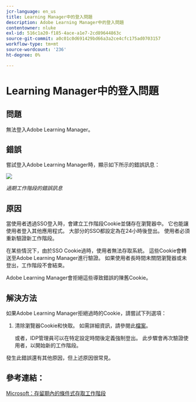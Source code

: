 ```yaml
---
jcr-language: en_us
title: Learning Manager中的登入問題
description: Adobe Learning Manager中的登入問題
contentowner: nluke
exl-id: 516c1a20-f185-4ace-a1e7-2cd89644863c
source-git-commit: a0c01c0d691429bd66a3a2ce4cfc175ad0703157
workflow-type: tm+mt
source-wordcount: '236'
ht-degree: 0%

---
```


# Learning Manager中的登入問題

## 問題

無法登入Adobe Learning Manager。

## 錯誤

嘗試登入Adobe Learning Manager時，顯示如下所示的錯誤訊息：

![](assets/cp-error.png)

*過期工作階段的錯誤訊息*

## 原因

當使用者透過SSO登入時，會建立工作階段Cookie並儲存在瀏覽器中。 它也能讓使用者登入其他應用程式。 大部分的SSO都設定為在24小時後登出。 使用者必須重新驗證新工作階段。

在某些情況下，由於SSO Cookie過時，使用者無法存取系統。 這些Cookie會轉送至Adobe Learning Manager進行驗證。 如果使用者長時間未關閉瀏覽器或未登出，工作階段不會結束。

Adobe Learning Manager會拒絕這些導致錯誤的陳舊Cookie。

## 解決方法

如果Adobe Learning Manager拒絕過時的Cookie，請嘗試下列選項：

1. 清除瀏覽器Cookie和快取。 如需詳細資訊，請參閱此[檔案](unable-log-in-learning-manager.md)。

   或者，IDP管理員可以在特定設定時間後定義強制登出。 此步驟會再次驗證使用者，以開始新的工作階段。

發生此錯誤還有其他原因，但上述原因很常見。

## 參考連結：

[Microsoft：存留期內的條件式存取工作階段](https://docs.microsoft.com/en-us/azure/active-directory/conditional-access/howto-conditional-access-session-lifetime)
